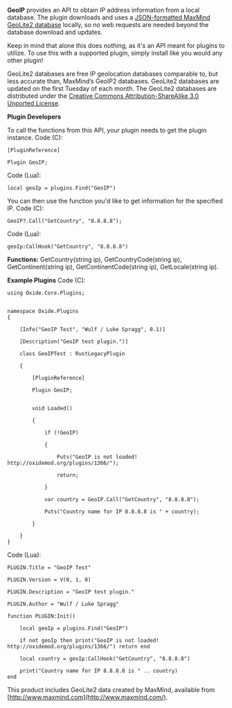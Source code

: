 **GeoIP**  provides an API to obtain IP address information from a local database. The plugin downloads and uses a [JSON-formatted MaxMind GeoLite2 database](https://github.com/lukespragg/geoip-json) locally, so no web requests are needed beyond the database download and updates.


Keep in mind that alone this does nothing, as it's an API meant for plugins to utilize. To use this with a supported plugin, simply install like you would any other plugin!


GeoLite2 databases are free IP geolocation databases comparable to, but less accurate than, MaxMind’s GeoIP2 databases. GeoLite2 databases are updated on the first Tuesday of each month. The GeoLite2 databases are distributed under the [Creative Commons Attribution-ShareAlike 3.0 Unported License](http://creativecommons.org/licenses/by-sa/3.0/).

**Plugin Developers** 

To call the functions from this API, your plugin needs to get the plugin instance.
Code (C):
````
[PluginReference]

Plugin GeoIP;
````

Code (Lua):
````
local geoIp = plugins.Find("GeoIP")
````

You can then use the function you'd like to get information for the specified IP.
Code (C):
````
GeoIP?.Call("GetCountry", "8.8.8.8");
````

Code (Lua):
````
geoIp:CallHook("GetCountry", "8.8.8.8")
````

**Functions:**  GetCountry(string ip), GetCountryCode(string ip), GetContinent(string ip), GetContinentCode(string ip), GetLocale(string ip).

**Example Plugins** 
Code (C):
````
using Oxide.Core.Plugins;


namespace Oxide.Plugins
{

    [Info("GeoIP Test", "Wulf / Luke Spragg", 0.1)]

    [Description("GeoIP test plugin.")]

    class GeoIPTest : RustLegacyPlugin

    {

        [PluginReference]

        Plugin GeoIP;


        void Loaded()

        {

            if (!GeoIP)

            {

                Puts("GeoIP is not loaded! http://oxidemod.org/plugins/1366/");

                return;

            }

            var country = GeoIP.Call("GetCountry", "8.8.8.8");

            Puts("Country name for IP 8.8.8.8 is " + country);

        }

    }
}
````

Code (Lua):
````
PLUGIN.Title = "GeoIP Test"

PLUGIN.Version = V(0, 1, 0)

PLUGIN.Description = "GeoIP test plugin."

PLUGIN.Author = "Wulf / Luke Spragg"

function PLUGIN:Init()

    local geoIp = plugins.Find("GeoIP")

    if not geoIp then print("GeoIP is not loaded! http://oxidemod.org/plugins/1366/") return end

    local country = geoIp:CallHook("GetCountry", "8.8.8.8")

    print("Country name for IP 8.8.8.8 is " .. country)
end
````

This product includes GeoLite2 data created by MaxMind, available from [http://www.maxmind.com](http://www.maxmind.com/).